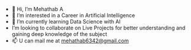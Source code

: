- 👋 Hi, I’m Mehathab A
- 👀 I’m interested in a Career in Artificial Intelligence
- 🌱 I’m currently learning Data Science with AI
-  I’m looking to collaborate on Live Projects for better understanding and gaining deep knowledge of the subject
- 📫 U can mail me at mehathab6342@gmail.com 

<!---
mehathab-a/mehathab-a is a ✨ special ✨ repository because its `README.md` (this file) appears on your GitHub profile.
You can click the Preview link to take a look at your changes.
--->
